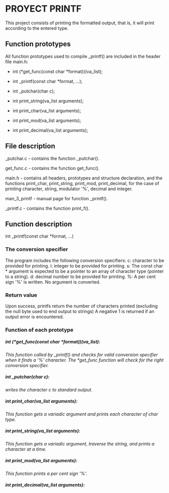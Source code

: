 <h1> PROYECT PRINTF </h1>
This project consists of printing the formatted output, that is, it will print according to the entered type.

<h2> Function prototypes </h2>
All function prototypes used to compile _printf() are included in the header file main.h:

-   int (*get_func(const char *format))(va_list);

-	int _printf(const char *format, ...);

-	int _putchar(char c);

-	int print_string(va_list arguments);

-	int print_char(va_list arguments);

-	int print_mod(va_list arguments);

-	int print_decimal(va_list arguments);


<h2> File description </h2>

_putchar.c - contains the function _putchar().

get_func.c -  contains the function get_func().

main.h - contains all headers, prototypes and structure declaration, and the functions print_char, print_string, print_mod, print_decimal, for the case of printing character, string, modulator '%', decimal and integer.

man_3_printf - manual page for function _printf().

_printf.c - contains the function print_f().

<h2> Function description </h2>

int _printf(const char *format, ...)


<h3> The conversion specifier </h3>
The program includes the following conversion specifiers:
c: character to be provided for printing.
i: integer to be provided for printing.
s: The const char * argument is expected to be a pointer to an array of character type (pointer to a string).
d: decimal number to be provided for printing.
%: A per cent sign '%' is written. No argument is converted.

<h3> Return value </h3>
Upon success, printfs return the number of characters printed (excluding the null byte used to end output to strings) A negative 1 is returned if an output error is encountered.

<h3> Function of each prototype </h3>
<h5> int (*get_func(const char *format))(va_list): </h5>
<em>This function called by _printf() and checks for valid conversion specifier when it finds a '%' character. The *get_func function will check for the right conversion specifier.</em>

<h5>int _putchar(char c):</h5> 
<em>writes the character c to standard output.</em>

<h5>int print_char(va_list arguments):</h5>
<em>This function gets a variadic argument and prints each character of char type.</em>

<h5>int print_string(va_list arguments):</h5>
<em>This function gets a variadic argument, traverse the string, and prints a character at a time.</em>

<h5>int print_mod(va_list arguments):</h5>
<em>This function prints a per cent sign '%'.</em>

<h5>int print_decimal(va_list arguments):</h5>
<em></em>
